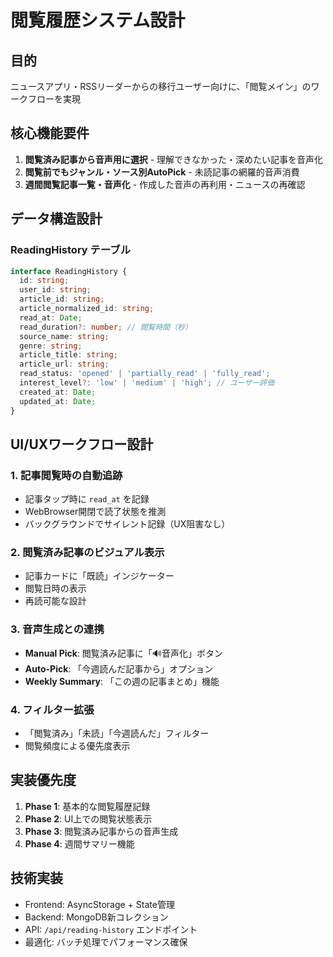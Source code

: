 # 閲覧履歴システム設計

## 目的
ニュースアプリ・RSSリーダーからの移行ユーザー向けに、「閲覧メイン」のワークフローを実現

## 核心機能要件
1. **閲覧済み記事から音声用に選択** - 理解できなかった・深めたい記事を音声化
2. **閲覧前でもジャンル・ソース別AutoPick** - 未読記事の網羅的音声消費
3. **週間閲覧記事一覧・音声化** - 作成した音声の再利用・ニュースの再確認

## データ構造設計

### ReadingHistory テーブル
```typescript
interface ReadingHistory {
  id: string;
  user_id: string;
  article_id: string;
  article_normalized_id: string;
  read_at: Date;
  read_duration?: number; // 閲覧時間（秒）
  source_name: string;
  genre: string;
  article_title: string;
  article_url: string;
  read_status: 'opened' | 'partially_read' | 'fully_read';
  interest_level?: 'low' | 'medium' | 'high'; // ユーザー評価
  created_at: Date;
  updated_at: Date;
}
```

## UI/UXワークフロー設計

### 1. 記事閲覧時の自動追跡
- 記事タップ時に `read_at` を記録
- WebBrowser開閉で読了状態を推測
- バックグラウンドでサイレント記録（UX阻害なし）

### 2. 閲覧済み記事のビジュアル表示
- 記事カードに「既読」インジケーター
- 閲覧日時の表示
- 再読可能な設計

### 3. 音声生成との連携
- **Manual Pick**: 閲覧済み記事に「🔊音声化」ボタン
- **Auto-Pick**: 「今週読んだ記事から」オプション
- **Weekly Summary**: 「この週の記事まとめ」機能

### 4. フィルター拡張
- 「閲覧済み」「未読」「今週読んだ」フィルター
- 閲覧頻度による優先度表示

## 実装優先度
1. **Phase 1**: 基本的な閲覧履歴記録
2. **Phase 2**: UI上での閲覧状態表示
3. **Phase 3**: 閲覧済み記事からの音声生成
4. **Phase 4**: 週間サマリー機能

## 技術実装
- Frontend: AsyncStorage + State管理
- Backend: MongoDB新コレクション
- API: `/api/reading-history` エンドポイント
- 最適化: バッチ処理でパフォーマンス確保